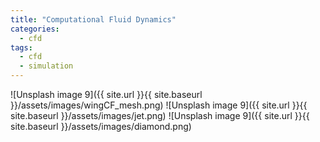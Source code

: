 ```yaml
---
title: "Computational Fluid Dynamics"
categories:
  - cfd
tags:
  - cfd
  - simulation
---
```


![Unsplash image 9]({{ site.url }}{{ site.baseurl }}/assets/images/wingCF_mesh.png)
![Unsplash image 9]({{ site.url }}{{ site.baseurl }}/assets/images/jet.png)
![Unsplash image 9]({{ site.url }}{{ site.baseurl }}/assets/images/diamond.png)
